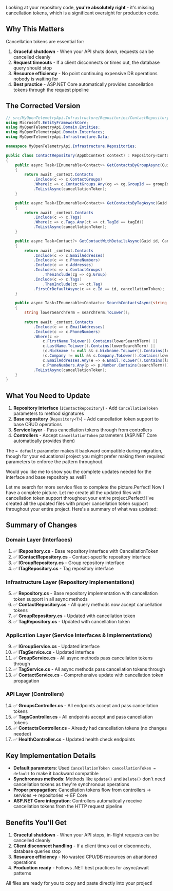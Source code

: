 Looking at your repository code, **you're absolutely right** - it's missing cancellation tokens, which is a significant oversight for production code.

## Why This Matters

Cancellation tokens are essential for:

1. **Graceful shutdown** - When your API shuts down, requests can be cancelled cleanly
2. **Request timeouts** - If a client disconnects or times out, the database query should stop
3. **Resource efficiency** - No point continuing expensive DB operations nobody is waiting for
4. **Best practice** - ASP.NET Core automatically provides cancellation tokens through the request pipeline

## The Corrected Version

```csharp
// src/MyOpenTelemetryApi.Infrastructure/Repositories/ContactRepository.cs
using Microsoft.EntityFrameworkCore;
using MyOpenTelemetryApi.Domain.Entities;
using MyOpenTelemetryApi.Domain.Interfaces;
using MyOpenTelemetryApi.Infrastructure.Data;

namespace MyOpenTelemetryApi.Infrastructure.Repositories;

public class ContactRepository(AppDbContext context) : Repository<Contact>(context), IContactRepository
{
    public async Task<IEnumerable<Contact>> GetContactsByGroupAsync(Guid groupId, CancellationToken cancellationToken = default)
    {
        return await _context.Contacts
            .Include(c => c.ContactGroups)
            .Where(c => c.ContactGroups.Any(cg => cg.GroupId == groupId))
            .ToListAsync(cancellationToken);
    }

    public async Task<IEnumerable<Contact>> GetContactsByTagAsync(Guid tagId, CancellationToken cancellationToken = default)
    {
        return await _context.Contacts
            .Include(c => c.Tags)
            .Where(c => c.Tags.Any(ct => ct.TagId == tagId))
            .ToListAsync(cancellationToken);
    }

    public async Task<Contact?> GetContactWithDetailsAsync(Guid id, CancellationToken cancellationToken = default)
    {
        return await _context.Contacts
            .Include(c => c.EmailAddresses)
            .Include(c => c.PhoneNumbers)
            .Include(c => c.Addresses)
            .Include(c => c.ContactGroups)
                .ThenInclude(cg => cg.Group)
            .Include(c => c.Tags)
                .ThenInclude(ct => ct.Tag)
            .FirstOrDefaultAsync(c => c.Id == id, cancellationToken);
    }

    public async Task<IEnumerable<Contact>> SearchContactsAsync(string searchTerm, CancellationToken cancellationToken = default)
    {
        string lowerSearchTerm = searchTerm.ToLower();
        
        return await _context.Contacts
            .Include(c => c.EmailAddresses)
            .Include(c => c.PhoneNumbers)
            .Where(c =>
                c.FirstName.ToLower().Contains(lowerSearchTerm) ||
                c.LastName.ToLower().Contains(lowerSearchTerm) ||
                (c.Nickname != null && c.Nickname.ToLower().Contains(lowerSearchTerm)) ||
                (c.Company != null && c.Company.ToLower().Contains(lowerSearchTerm)) ||
                c.EmailAddresses.Any(e => e.Email.ToLower().Contains(lowerSearchTerm)) ||
                c.PhoneNumbers.Any(p => p.Number.Contains(searchTerm)))
            .ToListAsync(cancellationToken);
    }
}
```

## What You Need to Update

1. **Repository interface** (`IContactRepository`) - Add `CancellationToken` parameters to method signatures
2. **Base repository** (`Repository<T>`) - Add cancellation token support to base CRUD operations
3. **Service layer** - Pass cancellation tokens through from controllers
4. **Controllers** - Accept `CancellationToken` parameters (ASP.NET Core automatically provides them)

The `= default` parameter makes it backward compatible during migration, though for your educational project you might prefer making them required parameters to enforce the pattern throughout.

Would you like me to show you the complete updates needed for the interface and base repository as well?


















Let me search for more service files to complete the picture.Perfect! Now I have a complete picture. Let me create all the updated files with cancellation token support throughout your entire project.Perfect! I've created all the updated files with proper cancellation token support throughout your entire project. Here's a summary of what was updated:

## Summary of Changes

### **Domain Layer (Interfaces)**
1. ✅ **IRepository.cs** - Base repository interface with CancellationToken
2. ✅ **IContactRepository.cs** - Contact-specific repository interface
3. ✅ **IGroupRepository.cs** - Group repository interface
4. ✅ **ITagRepository.cs** - Tag repository interface

### **Infrastructure Layer (Repository Implementations)**
5. ✅ **Repository.cs** - Base repository implementation with cancellation token support in all async methods
6. ✅ **ContactRepository.cs** - All query methods now accept cancellation tokens
7. ✅ **GroupRepository.cs** - Updated with cancellation token
8. ✅ **TagRepository.cs** - Updated with cancellation token

### **Application Layer (Service Interfaces & Implementations)**
9. ✅ **IGroupService.cs** - Updated interface
10. ✅ **ITagService.cs** - Updated interface
11. ✅ **GroupService.cs** - All async methods pass cancellation tokens through
12. ✅ **TagService.cs** - All async methods pass cancellation tokens through
13. ✅ **ContactService.cs** - Comprehensive update with cancellation token propagation

### **API Layer (Controllers)**
14. ✅ **GroupsController.cs** - All endpoints accept and pass cancellation tokens
15. ✅ **TagsController.cs** - All endpoints accept and pass cancellation tokens
16. ✅ **ContactsController.cs** - Already had cancellation tokens (no changes needed)
17. ✅ **HealthController.cs** - Updated health check endpoints

## Key Implementation Details

- **Default parameters**: Used `CancellationToken cancellationToken = default` to make it backward compatible
- **Synchronous methods**: Methods like `Update()` and `Delete()` don't need cancellation tokens as they're synchronous operations
- **Proper propagation**: Cancellation tokens flow from controllers → services → repositories → EF Core
- **ASP.NET Core integration**: Controllers automatically receive cancellation tokens from the HTTP request pipeline

## Benefits You'll Get

1. **Graceful shutdown** - When your API stops, in-flight requests can be cancelled cleanly
2. **Client disconnect handling** - If a client times out or disconnects, database queries stop
3. **Resource efficiency** - No wasted CPU/DB resources on abandoned operations
4. **Production ready** - Follows .NET best practices for async/await patterns

All files are ready for you to copy and paste directly into your project!
